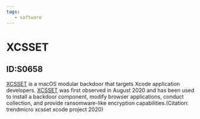 ```yaml
---
tags:
   - software
---
```

# XCSSET
## ID:S0658
[XCSSET](/mitre/software/S0658) is a macOS modular backdoor that targets Xcode application developers. [XCSSET](/mitre/software/S0658) was first observed in August 2020 and has been used to install a backdoor component, modify browser applications, conduct collection, and provide ransomware-like encryption capabilities.(Citation: trendmicro xcsset xcode project 2020)
